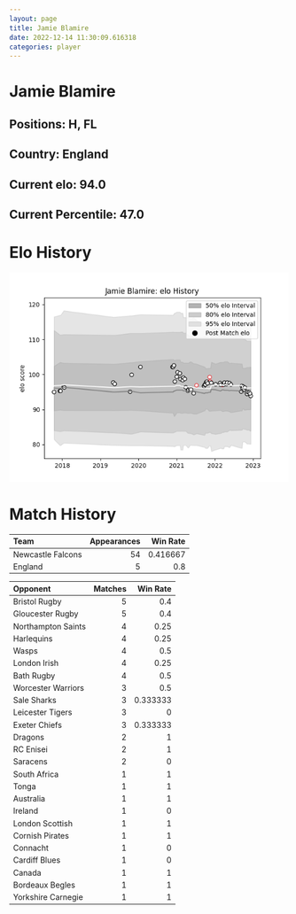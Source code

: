 ```yaml
---  
layout: page  
title: Jamie Blamire  
date: 2022-12-14 11:30:09.616318  
categories: player  
---
```

# Jamie Blamire

## Positions: H, FL

## Country: England

## Current elo: 94.0

## Current Percentile: 47.0

# Elo History


![elo history](history_JamieBlamire.png)
# Match History


| Team              |   Appearances |   Win Rate |
|:------------------|--------------:|-----------:|
| Newcastle Falcons |            54 |   0.416667 |
| England           |             5 |   0.8      |

| Opponent           |   Matches |   Win Rate |
|:-------------------|----------:|-----------:|
| Bristol Rugby      |         5 |   0.4      |
| Gloucester Rugby   |         5 |   0.4      |
| Northampton Saints |         4 |   0.25     |
| Harlequins         |         4 |   0.25     |
| Wasps              |         4 |   0.5      |
| London Irish       |         4 |   0.25     |
| Bath Rugby         |         4 |   0.5      |
| Worcester Warriors |         3 |   0.5      |
| Sale Sharks        |         3 |   0.333333 |
| Leicester Tigers   |         3 |   0        |
| Exeter Chiefs      |         3 |   0.333333 |
| Dragons            |         2 |   1        |
| RC Enisei          |         2 |   1        |
| Saracens           |         2 |   0        |
| South Africa       |         1 |   1        |
| Tonga              |         1 |   1        |
| Australia          |         1 |   1        |
| Ireland            |         1 |   0        |
| London Scottish    |         1 |   1        |
| Cornish Pirates    |         1 |   1        |
| Connacht           |         1 |   0        |
| Cardiff Blues      |         1 |   0        |
| Canada             |         1 |   1        |
| Bordeaux Begles    |         1 |   1        |
| Yorkshire Carnegie |         1 |   1        |